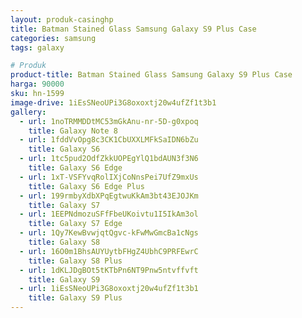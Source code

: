 ```yaml
---
layout: produk-casinghp
title: Batman Stained Glass Samsung Galaxy S9 Plus Case
categories: samsung
tags: galaxy

# Produk
product-title: Batman Stained Glass Samsung Galaxy S9 Plus Case
harga: 90000
sku: hn-1599
image-drive: 1iEsSNeoUPi3G8oxoxtj20w4ufZf1t3b1
gallery:
  - url: 1noTRMMDDtMC53mGkAnu-nr-5D-g0xpoq
    title: Galaxy Note 8
  - url: 1fddVvOpg8c3CK1CbUXXLMFkSaIDN6bZu
    title: Galaxy S6
  - url: 1tc5pud2OdfZkkUOPEgYlQ1bdAUN3f3N6
    title: Galaxy S6 Edge
  - url: 1xT-VSFYvqRolIXjCoNnsPei7UfZ9mxUs
    title: Galaxy S6 Edge Plus
  - url: 199rmbyXdbXPqEgtwuKkAm3bt43EJOJKm
    title: Galaxy S7
  - url: 1EEPNdmozuSFfFbeUKoivtu1I5IkAm3ol
    title: Galaxy S7 Edge
  - url: 1Qy7KewBvwjqtQgvc-kFwMwGmcBa1cNgs
    title: Galaxy S8
  - url: 16O0m1BhsAUYUytbFHgZ4UbhC9PRFEwrC
    title: Galaxy S8 Plus
  - url: 1dKLJDgBOt5tKTbPn6NT9Pnw5ntvffvft
    title: Galaxy S9
  - url: 1iEsSNeoUPi3G8oxoxtj20w4ufZf1t3b1
    title: Galaxy S9 Plus
---
```

